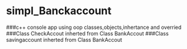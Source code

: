 # simpl_Banckaccount
###c++ console app using oop classes,objects,inhertance and overried 
###Class CheckAccout inherted from Class BankAccout
###Class savingaccount  inherted from Class BankAccout
